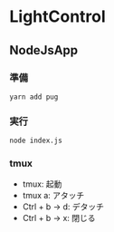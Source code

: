 # LightControl
## NodeJsApp
### 準備
```
yarn add pug
```
### 実行
```
node index.js
```
### tmux
* tmux: 起動
* tmux a: アタッチ
* Ctrl + b → d: デタッチ
* Ctrl + b → x: 閉じる
